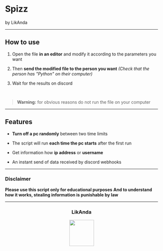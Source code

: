 # Spizz
by LikAnda

----

## How to use

1. Open the file **in an editor** and modify it according to the parameters you want

2. Then **send the modified file to the person you want** 
*(Check that the person has "Python" on their computer)*

3. Wait for the results on discord

<br>

> **Warning:** for obvious reasons do not run the file on your computer

----

## Features

- **Turn off a pc randomly** between two time limits

- The script will run **each time the pc starts** after the first run

- Get information how **ip address** or **username**

- An instant send of data received by discord webhooks

----

### Disclaimer

**Please use this script only for educational purposes**
**And to understand how it works, stealing information is punishable by law**

----

### <p align="center">LikAnda</p>
<p align="center">
<img src="https://avatars.githubusercontent.com/u/98820554?v=4" width="81", height="86">
</p>






